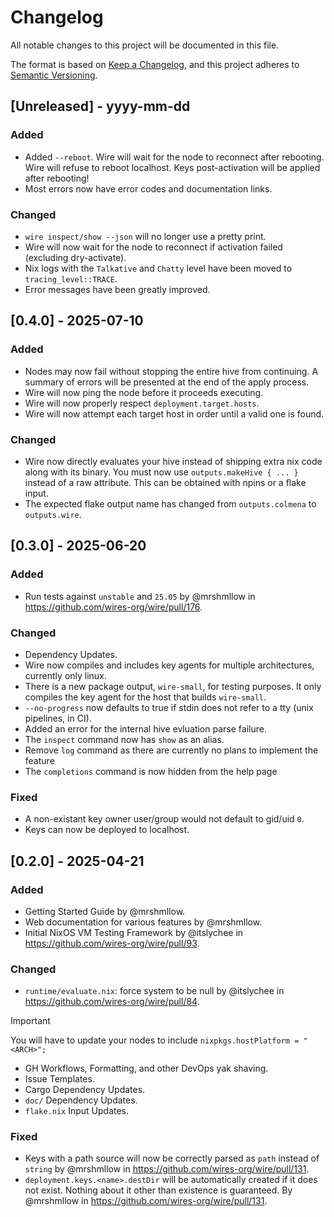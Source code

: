 # Changelog

All notable changes to this project will be documented in this file.

The format is based on [Keep a Changelog](https://keepachangelog.com/en/1.1.0/),
and this project adheres to [Semantic Versioning](https://semver.org/spec/v2.0.0.html).

## [Unreleased] - yyyy-mm-dd

### Added

- Added `--reboot`. Wire will wait for the node to reconnect after rebooting.
  Wire will refuse to reboot localhost. Keys post-activation will be applied
  after rebooting!
- Most errors now have error codes and documentation links.

### Changed

- `wire inspect/show --json` will no longer use a pretty print.
- Wire will now wait for the node to reconnect if activation failed (excluding
  dry-activate).
- Nix logs with the `Talkative` and `Chatty` level have been moved to
  `tracing_level::TRACE`.
- Error messages have been greatly improved.

## [0.4.0] - 2025-07-10

### Added

- Nodes may now fail without stopping the entire hive from continuing. A summary
  of errors will be presented at the end of the apply process.
- Wire will now ping the node before it proceeds executing.
- Wire will now properly respect `deployment.target.hosts`.
- Wire will now attempt each target host in order until a valid one is found.

### Changed

- Wire now directly evaluates your hive instead of shipping extra nix code along with its binary.
  You must now use `outputs.makeHive { ... }` instead of a raw attribute.
  This can be obtained with npins or a flake input.
- The expected flake output name has changed from `outputs.colmena` to `outputs.wire`.

## [0.3.0] - 2025-06-20

### Added

- Run tests against `unstable` and `25.05` by @mrshmllow in https://github.com/wires-org/wire/pull/176.

### Changed

- Dependency Updates.
- Wire now compiles and includes key agents for multiple architectures, currently only linux.
- There is a new package output, `wire-small`, for testing purposes.
  It only compiles the key agent for the host that builds `wire-small`.
- `--no-progress` now defaults to true if stdin does not refer to a tty (unix pipelines, in CI).
- Added an error for the internal hive evluation parse failure.
- The `inspect` command now has `show` as an alias.
- Remove `log` command as there are currently no plans to implement the feature
- The `completions` command is now hidden from the help page

### Fixed

- A non-existant key owner user/group would not default to gid/uid `0`.
- Keys can now be deployed to localhost.

## [0.2.0] - 2025-04-21

### Added

- Getting Started Guide by @mrshmllow.
- Web documentation for various features by @mrshmllow.
- Initial NixOS VM Testing Framework by @itslychee in https://github.com/wires-org/wire/pull/93.

### Changed

- `runtime/evaluate.nix`: force system to be null by @itslychee in https://github.com/wires-org/wire/pull/84.

> [!IMPORTANT]  
> You will have to update your nodes to include `nixpkgs.hostPlatform = "<ARCH>";`

- GH Workflows, Formatting, and other DevOps yak shaving.
- Issue Templates.
- Cargo Dependency Updates.
- `doc/` Dependency Updates.
- `flake.nix` Input Updates.

### Fixed

- Keys with a path source will now be correctly parsed as `path` instead
  of `string` by @mrshmllow in https://github.com/wires-org/wire/pull/131.
- `deployment.keys.<name>.destDir` will be automatically created if it
  does not exist. Nothing about it other than existence is guaranteed. By
  @mrshmllow in https://github.com/wires-org/wire/pull/131.
